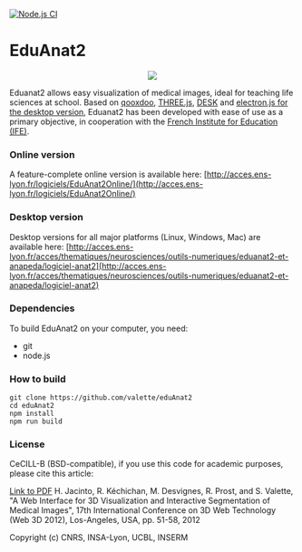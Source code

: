[![Node.js CI](https://github.com/valette/eduAnat2/actions/workflows/node.js.yml/badge.svg)](https://github.com/valette/eduAnat2/actions/workflows/node.js.yml)

EduAnat2
======
<p align="center">
  <img src="https://www.creatis.insa-lyon.fr/~valette/public/project/eduanat2/featured_hu8684937c3e81b81cc700f0e8c08ddf0b_175994_720x0_resize_q90_lanczos.jpg">
</p>

Eduanat2 allows easy visualization of medical images, ideal for teaching life sciences at school. Based on [qooxdoo](https://www.qooxdoo.org/), [THREE.js](https://threejs.org/), [DESK](https://github.com/valette/desk) and [electron.js for the desktop version](https://electronjs.org/), Eduanat2 has been developed with ease of use as a primary objective, in cooperation with the [French Institute for Education (IFE)](http://acces.ens-lyon.fr/acces/thematiques/neurosciences/outils-numeriques/eduanat2-et-anapeda).

### Online version ###
A feature-complete online version is available here:
[http://acces.ens-lyon.fr/logiciels/EduAnat2Online/](http://acces.ens-lyon.fr/logiciels/EduAnat2Online/)

### Desktop version ###
Desktop versions for all major platforms (Linux, Windows, Mac) are available here:
[http://acces.ens-lyon.fr/acces/thematiques/neurosciences/outils-numeriques/eduanat2-et-anapeda/logiciel-anat2](http://acces.ens-lyon.fr/acces/thematiques/neurosciences/outils-numeriques/eduanat2-et-anapeda/logiciel-anat2)

### Dependencies ###
To build EduAnat2 on your computer, you need:
* git
* node.js

### How to build
```
git clone https://github.com/valette/eduAnat2
cd eduAnat2
npm install
npm run build
```

### License ###

CeCILL-B (BSD-compatible), if you use this code for academic purposes, please cite this article:

[Link to PDF](http://hal.archives-ouvertes.fr/hal-00732335) H. Jacinto, R. Kéchichan, M. Desvignes, R. Prost, and S. Valette, "A Web Interface for 3D Visualization and Interactive Segmentation of Medical Images", 17th International Conference on 3D Web Technology (Web 3D 2012), Los-Angeles, USA, pp. 51-58, 2012

Copyright (c) CNRS, INSA-Lyon, UCBL, INSERM

